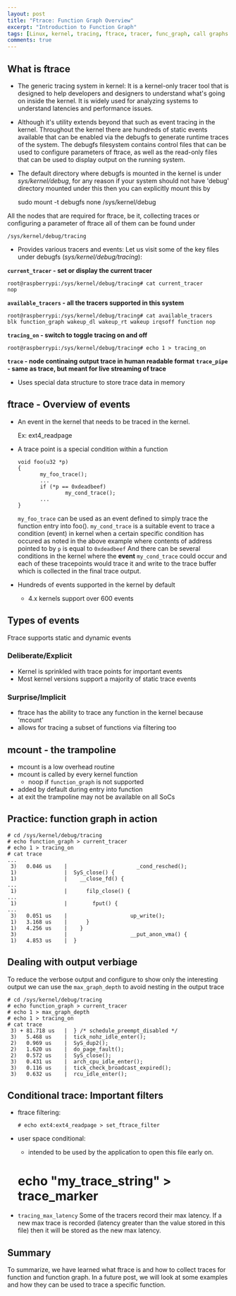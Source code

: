 ```yaml
---
layout: post
title: "Ftrace: Function Graph Overview"
excerpt: "Introduction to Function Graph"
tags: [Linux, kernel, tracing, ftrace, tracer, func_graph, call graphs ]
comments: true
---
```


## What is ftrace <a id="orgheadline1"></a>

-   The generic tracing system in kernel: It is a kernel-only tracer tool that is designed to help developers and designers to understand what's going on inside the kernel. It is widely used for analyzing systems to understand latencies and performance issues.
-   Although it's utility extends beyond that such as event tracing in the kernel. Throughout the kernel there are hundreds of static events available that can be enabled via the debugfs to generate runtime traces of the system. The debugfs filesystem contains control files that can be used to configure parameters of ftrace, as well as the read-only files that can be used to display output on the running system.
-   The default directory where debugfs is mounted in the kernel is under *sys/kernel/debug*, for any reason if your system should not have 'debug' directory mounted under this then you can explicitly mount this by


    sudo mount -t debugfs none /sys/kernel/debug

All the nodes that are required for ftrace, be it, collecting traces or configuring a parameter of ftrace all of them can be found under

    /sys/kernel/debug/tracing

-   Provides various tracers and events: Let us visit some of the key files under debugfs (*sys/kernel/debug/tracing*):

**`current_tracer` - set or display the current tracer**

    root@raspberrypi:/sys/kernel/debug/tracing# cat current_tracer 
    nop

**`available_tracers` - all the tracers supported in this system**

    root@raspberrypi:/sys/kernel/debug/tracing# cat available_tracers 
    blk function_graph wakeup_dl wakeup_rt wakeup irqsoff function nop

**`tracing_on` - switch to toggle tracing on and off**

    root@raspberrypi:/sys/kernel/debug/tracing# echo 1 > tracing_on

**`trace` - node continaing output trace in human readable format**
**`trace_pipe` - same as trace, but meant for live streaming of trace**

-   Uses special data structure to store trace data in memory

## ftrace - Overview of events<a id="orgheadline2"></a>

-   An event in the kernel that needs to be traced in the kernel.

    Ex: ext4_readpage

-   A trace point is a special condition within a function
    
        void foo(u32 *p)
        {
               my_foo_trace();
               ...
               if (*p == 0xdeadbeef)
                       my_cond_trace();
               ...
        }
    
    `my_foo_trace` can be used as an event defined to simply trace the function entry into foo().
    `my_cond_trace` is a suitable event to trace a condition (event) in kernel when a certain specific condition has occured as noted in the above example where contents of address pointed to by `p` is equal to `0xdeadbeef`
    And there can be several conditions in the kernel where the **event** `my_cond_trace` could occur and each of these tracepoints would trace it and write to the trace buffer which is collected in the final trace output.
-   Hundreds of events supported in the kernel by default
    -   4.x kernels support over 600 events

## Types of events<a id="orgheadline5"></a>

Ftrace supports static and dynamic events

### Deliberate/Explicit<a id="orgheadline3"></a>

-   Kernel is sprinkled with trace points for important events
-   Most kernel versions support a majority of static trace events

### Surprise/Implicit<a id="orgheadline4"></a>

-   ftrace has the ability to trace any function in the kernel
    because 'mcount'
-   allows for tracing a subset of functions via filtering too

## mcount - the trampoline<a id="orgheadline6"></a>

-   mcount is a low overhead routine
-   mcount is called by every kernel function
    -   noop if `function_graph` is not supported
-   added by default during entry into function
-   at exit the trampoline may not be available on all SoCs

## Practice: function graph in action<a id="orgheadline7"></a>

    # cd /sys/kernel/debug/tracing
    # echo function_graph > current_tracer
    # echo 1 > tracing_on
    # cat trace
    ...
     3)   0.046 us    |                      _cond_resched();
     1)               |  SyS_close() {
     1)               |    __close_fd() {
    ...
     1)               |      filp_close() {
    ...
     1)               |        fput() {
    ...
     3)   0.051 us    |                    up_write();
     1)   3.168 us    |      }
     1)   4.256 us    |    }
     3)               |                    __put_anon_vma() {
     1)   4.853 us    |  }

## Dealing with output verbiage<a id="orgheadline8"></a>

To reduce the verbose output and configure to show only the
interesting output we can use the `max_graph_depth` to avoid nesting in
the output trace

    # cd /sys/kernel/debug/tracing
    # echo function_graph > current_tracer
    # echo 1 > max_graph_depth
    # echo 1 > tracing_on
    # cat trace
     3) + 81.718 us   |  } /* schedule_preempt_disabled */
     3)   5.468 us    |  tick_nohz_idle_enter();
     2)   0.969 us    |  SyS_dup2();
     2)   1.620 us    |  do_page_fault();
     2)   0.572 us    |  SyS_close();
     3)   0.431 us    |  arch_cpu_idle_enter();
     3)   0.116 us    |  tick_check_broadcast_expired();
     3)   0.632 us    |  rcu_idle_enter();

## Conditional trace: Important filters<a id="orgheadline9"></a>

-   ftrace filtering:
    
        # echo ext4:ext4_readpage > set_ftrace_filter
-   user space conditional:
    -   intended to be used by the application to open this file early on.

    # echo "my_trace_string" > trace_marker

-   `tracing_max_latency` Some of the tracers record their max latency. If a new max trace is recorded (latency greater than the value stored in this file) then it will be stored as the new max latency.

## Summary<a id="orgheadline10"></a>

To summarize, we have learned what ftrace is and how to collect traces for function and function graph. In a future post, we will look at some examples and how they can be used to trace a specific function.